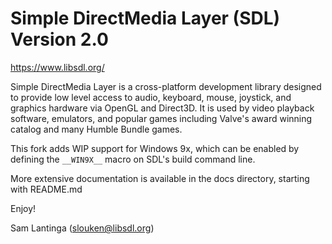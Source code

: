 
# Simple DirectMedia Layer (SDL) Version 2.0

https://www.libsdl.org/

Simple DirectMedia Layer is a cross-platform development library designed
to provide low level access to audio, keyboard, mouse, joystick, and graphics
hardware via OpenGL and Direct3D. It is used by video playback software,
emulators, and popular games including Valve's award winning catalog
and many Humble Bundle games.

This fork adds WIP support for Windows 9x, which can be enabled by defining the
`__WIN9X__` macro on SDL's build command line.

More extensive documentation is available in the docs directory, starting
with README.md

Enjoy!

Sam Lantinga (slouken@libsdl.org)
